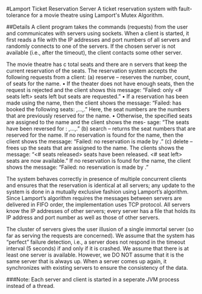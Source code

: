 #Lamport Ticket Reservation Server
A ticket reservation system with fault-tolerance for a movie theatre using Lamport's Mutex Algorithm.

##Details
A client program takes the commands (requests) from the user and communicates with servers using sockets. When a client is started, it first reads a file with the IP addresses and port numbers of all servers and randomly connects to one of the servers. If the chosen server is not available (i.e., after the timeout), the client contacts some other server.

The movie theatre has c total seats and there are n servers that keep the current reservation of the seats. The reservation system accepts the following requests from a client:
    (a) reserve <name> <count> – reserves the number, count, of seats for the name.
        • If the theater does not have enough seats, then the request is rejected and the client shows this message: “Failed: only <# seats left> seats left but <count> seats are requested.”
        • If a reservation has been made using the name, then the client shows the message: “Failed: <name> has booked the following seats: <seat-number>,...,<seat-number>.” Here, the seat numbers are the numbers that are previously reserved for the name.
        • Otherwise, the specified seats are assigned to the name and the client shows the mes- sage: “The seats have been reversed for <name>: <seat-number>,...,<seat-number>.”
    (b) search <name> – returns the seat numbers that are reserved for the name. If no reservation is found for the name, then the client shows the message: “Failed: no reservation is made by <name>.”
    (c) delete <name> – frees up the seats that are assigned to the name. The clients shows the message: “<# seats released> seats have been released. <# seat left> seats are now available.” If no reservation is found for the name, the client shows the message: “Failed: no reservation is made by <name>.”

The system behaves correctly in presence of multiple concurrent clients and ensures that the reservation is identical at all servers; any update to the system is done in a mutually exclusive fashion using Lamport’s algorithm. Since Lamport’s algorithm requires the messages between servers are delivered in FIFO order, the implementation uses TCP protocol. All servers know the IP addresses of other servers; every server has a file that holds its IP address and port number as well as those of other servers.

The cluster of servers gives the user illusion of a single immortal server (so far as serving the requests are concerned). We assume that the system has “perfect” failure detection, i.e., a server does not respond in the timeout interval (5 seconds) if and only if it is crashed. We assume that there is at least one server is available. However, we DO NOT assume that it is the same server that is always up. When a server comes up again, it synchronizes with existing servers to ensure the consistency of the data.

###Note:
Each server and client is started in a seperate JVM process instead of a thread.


